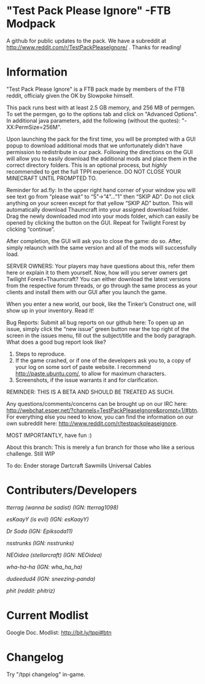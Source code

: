 "Test Pack Please Ignore" -FTB Modpack
===============

A github for public updates to the pack. We have a subreddit at http://www.reddit.com/r/TestPackPleaseIgnore/ . Thanks for reading!

Information
===============
"Test Pack Please Ignore" is a FTB pack made by members of the FTB reddit, officialy given the OK by Slowpoke himself.

This pack runs best with at least 2.5 GB memory, and 256 MB of permgen. To set the permgen, go to the options tab and click on "Advanced Options". In additional java parameters, add the following (without the quotes): "-XX:PermSize=256M".

Upon launching the pack for the first time, you will be prompted with a GUI popup to download additional mods that we unfortunately didn't have permission to redistribute in our pack. Following the directions on the GUI will allow you to easily download the additional mods and place them in the correct directory folders. This is an optional process, but *highly* recommended to get the full TPPI experience. DO NOT CLOSE YOUR MINECRAFT UNTIL PROMPTED TO. 

Reminder for ad.fly: In the upper right hand corner of your window you will see text go from “please wait” to “5”->”4”…”1” then “SKIP AD”. Do not click anything on your screen except for that yellow “SKIP AD” button. This will automatically download Thaumcraft into your assigned download folder. Drag the newly downloaded mod into your mods folder, which can easily be opened by clicking the button on the GUI. Repeat for Twilight Forest by clicking “continue”. 

After completion, the GUI will ask you to close the game: do so. After, simply relaunch with the same version and all of the mods will successfully load.

SERVER OWNERS: Your players may have questions about this, refer them here or explain it to them yourself. Now, how will you server owners get Twilight Forest+Thaumcraft? You can either download the latest versions from the respective forum threads, or go through the same process as your clients and install them with our GUI after you launch the game.

When you enter a new world, our book, like the Tinker’s Construct one, will show up in your inventory. Read it!

Bug Reports: Submit all bug reports on our github here: To open up an issue, simply click the “new issue” green button near the top right of the screen in the issues menu, fill out the subject/title and the body paragraph. What does a good bug report look like?
1. Steps to reproduce.
2. If the game crashed, or if one of the developers ask you to, a copy of your log on some sort of paste website. I recommend http://paste.ubuntu.com/, to allow for maximum characters.
3. Screenshots, if the issue warrants it and for clarification.

REMINDER: THIS IS A BETA AND SHOULD BE TREATED AS SUCH.

Any questions/comments/concerns can be brought up on our IRC here: http://webchat.esper.net/?channels=TestPackPleaseIgnore&prompt=1/#btn. For everything else you need to know, you can find the information on our own subreddit here: http://www.reddit.com/r/testpackpleaseignore.

MOST IMPORTANTLY, have fun :)

About this branch: This is merely a fun branch for those who like a serious challenge. Still WIP

To do:
Ender storage
Dartcraft
Sawmills
Universal Cables

Contributers/Developers
===============
_tterrag (wanna be sadist) (IGN: tterrag1098)_

_esKaayY (is evil) (IGN: esKaayY)_

_Dr Soda (IGN: Epiksoda11)_

_nsstrunks (IGN: nsstrunks)_

_NEOidea (stellarcraft) (IGN: NEOidea)_

_wha-ha-ha (IGN: wha_ha_ha)_

_dudeedud4 (IGN: sneezing-panda)_

_phit (reddit: phitriz)_

Current Modlist
===============
Google Doc. Modlist: http://bit.ly/tppi#btn

Changelog
===============
Try "/tppi changelog" in-game.
